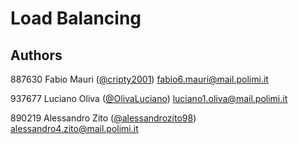 # Load Balancing

## Authors

887630 Fabio Mauri ([@cripty2001](https://github.com/cripty2001)) fabio6.mauri@mail.polimi.it

937677 Luciano Oliva ([@OlivaLuciano](https://github.com/OlivaLuciano)) luciano1.oliva@mail.polimi.it

890219 Alessandro Zito ([@alessandrozito98](https://github.com/alessandrozito98)) alessandro4.zito@mail.polimi.it

<!---
Description of the project can be found [here](https://github.com/alessandrozito98/Progetto_Reti_Logiche_2020/tree/master/Docs).

Specific document can be found [here](https://en.wikipedia.org/wiki/Histogram_equalization).

## Histogram Equalization 

The component required had to receive a 8-bit pixels of an image as input and calculate the new pixel value by following the specifications in "Histogram Equalitazion" method.

*This project has been developed as part of the "Reti Logiche" course at [Politecnico di Milano](https://www.polimi.it/).* It has been evaluated "30/30" cum Laude.

### Input Format
The program expects its input from stdio with the following format. It receives from RAM in the first two addressed the number of the rows and then columns. From the tird address, it receives the pixels values to convert.

***Example of the input stream:***
```
signal RAM: ram_type := (0 => std_logic_vector(to_unsigned(  2  , 8)), 
                         1 => std_logic_vector(to_unsigned(  2  , 8)), 
                         2 => std_logic_vector(to_unsigned(  46  , 8)),  
                         3 => std_logic_vector(to_unsigned(  131  , 8)), 
                         4 => std_logic_vector(to_unsigned(  62  , 8)), 
                         5 => std_logic_vector(to_unsigned(  89  , 8)), 
                         others => (others =>'0'));  
```
 
 ***Expected output***
```
0
255
64
72
```

### Testing Result

The testing platform was divided in public and private tests. Public tests can be found here. The results of some public tests is written in the final report.

However, i also tested my program using a test generator written by me and other students. The original repo can be found [here](https://github.com/davidemerli/RL-generator-2020-2021). 
There is also a test generator written by another supervisor, called Fabio Salice that I didn't used. You can find it [here](https://github.com/alessandrozito98/Progetto_Reti_Logiche_2020/tree/master/Public%20Tests/Testbench%20Generator).

-->
